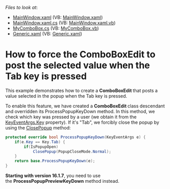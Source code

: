 <!-- default file list -->
*Files to look at*:

* [MainWindow.xaml](./CS/WpfApplication5/MainWindow.xaml) (VB: [MainWindow.xaml](./VB/WpfApplication5/MainWindow.xaml))
* [MainWindow.xaml.cs](./CS/WpfApplication5/MainWindow.xaml.cs) (VB: [MainWindow.xaml.vb](./VB/WpfApplication5/MainWindow.xaml.vb))
* [MyComboBox.cs](./CS/WpfApplication5/MyComboBox.cs) (VB: [MyComboBox.vb](./VB/WpfApplication5/MyComboBox.vb))
* [Generic.xaml](./CS/WpfApplication5/Themes/Generic.xaml) (VB: [Generic.xaml](./VB/WpfApplication5/Themes/Generic.xaml))
<!-- default file list end -->
# How to force the ComboBoxEdit to post the selected value when the Tab key is pressed


<p>This example demonstrates how to create a <strong>ComboBoxEdit </strong>that posts a value selected in the popup when the Tab key is pressed.</p>
<p>To enable this feature, we have created a <strong>ComboBoxEdit </strong>class descendant and overridden its ProcessPopupKeyDown method. In this method, we check which key was pressed by a user (we obtain it from the <a href="http://msdn.microsoft.com/en-us/library/system.windows.input.keyeventargs.key%28v=vs.110%29.aspx"><u>KeyEventArgs.Key</u></a> property). If it's "Tab", we forcibly close the popup by using the <a href="http://documentation.devexpress.com/#WPF/DevExpressXpfEditorsPopupBaseEdit_ClosePopuptopic"><u>ClosePopup</u></a> method:</p>


```cs
protected override bool ProcessPopupKeyDown(KeyEventArgs e) {
    if(e.Key == Key.Tab) {
        if(IsPopupOpen)
            ClosePopup(PopupCloseMode.Normal);
    }
    return base.ProcessPopupKeyDown(e);
}
```


<p><strong>Starting with version 16.1.7</strong>, you need to use the <strong>ProcessPopupPreviewKeyDown</strong> method instead.</p>

<br/>


